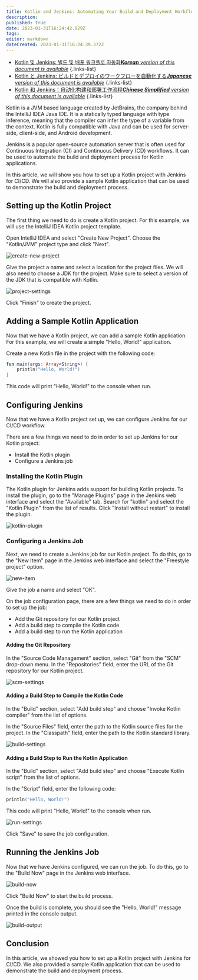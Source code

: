 ```yaml
---
title: Kotlin and Jenkins: Automating Your Build and Deployment Workflow
description: 
published: true
date: 2023-01-31T16:24:42.929Z
tags: 
editor: markdown
dateCreated: 2023-01-31T16:24:39.372Z
---
```


- [Kotlin 및 Jenkins: 빌드 및 배포 워크플로 자동화***Korean** version of this document is available*](/ko/Knowledge-base/Kotlin/kotlin-and-jenkins-automating-your-build-and-deployment-workflow)
{.links-list}
- [Kotlin と Jenkins: ビルドとデプロイのワークフローを自動化する***Japanese** version of this document is available*](/ja/Knowledge-base/Kotlin/kotlin-and-jenkins-automating-your-build-and-deployment-workflow)
{.links-list}
- [Kotlin 和 Jenkins：自动化构建和部署工作流程***Chinese Simplified** version of this document is available*](/zh/Knowledge-base/Kotlin/kotlin-and-jenkins-automating-your-build-and-deployment-workflow)
{.links-list}




Kotlin is a JVM based language created by JetBrains, the company behind the IntelliJ IDEA Java IDE. It is a statically typed language with type inference, meaning that the compiler can infer the type of a variable from the context. Kotlin is fully compatible with Java and can be used for server-side, client-side, and Android development.

Jenkins is a popular open-source automation server that is often used for Continuous Integration (CI) and Continuous Delivery (CD) workflows. It can be used to automate the build and deployment process for Kotlin applications.

In this article, we will show you how to set up a Kotlin project with Jenkins for CI/CD. We will also provide a sample Kotlin application that can be used to demonstrate the build and deployment process.

## Setting up the Kotlin Project

The first thing we need to do is create a Kotlin project. For this example, we will use the IntelliJ IDEA Kotlin project template.

Open IntelliJ IDEA and select "Create New Project". Choose the "Kotlin/JVM" project type and click "Next".

![create-new-project](https://i.imgur.com/EuYLb4z.png)

Give the project a name and select a location for the project files. We will also need to choose a JDK for the project. Make sure to select a version of the JDK that is compatible with Kotlin.

![project-settings](https://i.imgur.com/fvYg4UO.png)

Click "Finish" to create the project.

## Adding a Sample Kotlin Application

Now that we have a Kotlin project, we can add a sample Kotlin application. For this example, we will create a simple "Hello, World!" application.

Create a new Kotlin file in the project with the following code:

```kotlin
fun main(args: Array<String>) {
    println("Hello, World!")
}
```

This code will print "Hello, World!" to the console when run.

## Configuring Jenkins

Now that we have a Kotlin project set up, we can configure Jenkins for our CI/CD workflow.

There are a few things we need to do in order to set up Jenkins for our Kotlin project:

- Install the Kotlin plugin
- Configure a Jenkins job

### Installing the Kotlin Plugin

The Kotlin plugin for Jenkins adds support for building Kotlin projects. To install the plugin, go to the "Manage Plugins" page in the Jenkins web interface and select the "Available" tab. Search for "kotlin" and select the "Kotlin Plugin" from the list of results. Click "Install without restart" to install the plugin.

![kotlin-plugin](https://i.imgur.com/GtLbC5z.png)

### Configuring a Jenkins Job

Next, we need to create a Jenkins job for our Kotlin project. To do this, go to the "New Item" page in the Jenkins web interface and select the "Freestyle project" option.

![new-item](https://i.imgur.com/SVxH7jy.png)

Give the job a name and select "OK".

On the job configuration page, there are a few things we need to do in order to set up the job:

- Add the Git repository for our Kotlin project
- Add a build step to compile the Kotlin code
- Add a build step to run the Kotlin application

#### Adding the Git Repository

In the "Source Code Management" section, select "Git" from the "SCM" drop-down menu. In the "Repositories" field, enter the URL of the Git repository for our Kotlin project.

![scm-settings](https://i.imgur.com/Vkzc0jA.png)

#### Adding a Build Step to Compile the Kotlin Code

In the "Build" section, select "Add build step" and choose "Invoke Kotlin compiler" from the list of options.

In the "Source Files" field, enter the path to the Kotlin source files for the project. In the "Classpath" field, enter the path to the Kotlin standard library.

![build-settings](https://i.imgur.com/W0m7Ncu.png)

#### Adding a Build Step to Run the Kotlin Application

In the "Build" section, select "Add build step" and choose "Execute Kotlin script" from the list of options.

In the "Script" field, enter the following code:

```kotlin
println("Hello, World!")
```

This code will print "Hello, World!" to the console when run.

![run-settings](https://i.imgur.com/O0PFY0z.png)

Click "Save" to save the job configuration.

## Running the Jenkins Job

Now that we have Jenkins configured, we can run the job. To do this, go to the "Build Now" page in the Jenkins web interface.

![build-now](https://i.imgur.com/pVk4U0N.png)

Click "Build Now" to start the build process.

Once the build is complete, you should see the "Hello, World!" message printed in the console output.

![build-output](https://i.imgur.com/Vkzc0jA.png)

## Conclusion

In this article, we showed you how to set up a Kotlin project with Jenkins for CI/CD. We also provided a sample Kotlin application that can be used to demonstrate the build and deployment process.